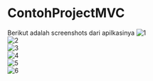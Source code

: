 # ContohProjectMVC

Berikut adalah screenshots dari apilkasinya 
![1](https://cloud.githubusercontent.com/assets/22133514/25466229/4627dd56-2b31-11e7-8098-e79bebe7a1e6.PNG)<br>
![2](https://cloud.githubusercontent.com/assets/22133514/25466230/463086ea-2b31-11e7-8afa-de2e97f25aab.PNG)<br>
![3](https://cloud.githubusercontent.com/assets/22133514/25466231/4675e230-2b31-11e7-8d91-e5ca24f681ff.PNG)<br>
![4](https://cloud.githubusercontent.com/assets/22133514/25466226/45c95470-2b31-11e7-9d57-60cd346459ce.PNG)<br>
![5](https://cloud.githubusercontent.com/assets/22133514/25466227/45d18ad2-2b31-11e7-88db-f106dc0dbaf2.PNG)<br>
![6](https://cloud.githubusercontent.com/assets/22133514/25466228/45d1bbba-2b31-11e7-8e89-9d52f58b71a8.PNG)<br>
